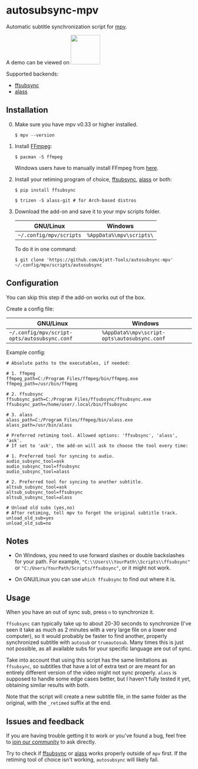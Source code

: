 # autosubsync-mpv

Automatic subtitle synchronization script for [mpv](https://wiki.archlinux.org/index.php/Mpv).

A demo can be viewed on <a target="_blank" href="https://www.youtube.com/watch?v=w1vwnUiF6Bc"><img src="https://user-images.githubusercontent.com/69171671/115097010-4bd13c80-9f17-11eb-83e9-2583658f73bc.png" width="80px"></a>

Supported backends:
* [ffsubsync](https://github.com/smacke/ffsubsync)
* [alass](https://github.com/kaegi/alass)

## Installation

0. Make sure you have mpv v0.33 or higher installed.
    ```
    $ mpv --version
    ```
1. Install [FFmpeg](https://wiki.archlinux.org/index.php/FFmpeg):
    ```
    $ pacman -S ffmpeg
    ```
    Windows users have to manually install FFmpeg from [here](https://ffmpeg.zeranoe.com/builds/). 
2. Install your retiming program of choice,
[ffsubsync](https://github.com/smacke/ffsubsync), [alass](https://github.com/kaegi/alass) or both:
    ```
    $ pip install ffsubsync
    ```
    ```
    $ trizen -S alass-git # for Arch-based distros
    ```

3. Download the add-on and save it to your mpv scripts folder.

    | GNU/Linux | Windows |
    |---|---|
    | `~/.config/mpv/scripts` | `%AppData%\mpv\scripts\` | 
    
    To do it in one command:

    ```
    $ git clone 'https://github.com/Ajatt-Tools/autosubsync-mpv' ~/.config/mpv/scripts/autosubsync
    ```

## Configuration

You can skip this step if the add-on works out of the box.

Create a config file:

| GNU/Linux | Windows |
|---|---|
| `~/.config/mpv/script-opts/autosubsync.conf` | `%AppData%\mpv\script-opts\autosubsync.conf` | 

Example config:

```
# Absolute paths to the executables, if needed:

# 1. ffmpeg
ffmpeg_path=C:/Program Files/ffmpeg/bin/ffmpeg.exe
ffmpeg_path=/usr/bin/ffmpeg

# 2. ffsubsync
ffsubsync_path=C:/Program Files/ffsubsync/ffsubsync.exe
ffsubsync_path=/home/user/.local/bin/ffsubsync

# 3. alass
alass_path=C:/Program Files/ffmpeg/bin/alass.exe
alass_path=/usr/bin/alass

# Preferred retiming tool. Allowed options: 'ffsubsync', 'alass', 'ask'.
# If set to 'ask', the add-on will ask to choose the tool every time:

# 1. Preferred tool for syncing to audio.
audio_subsync_tool=ask
audio_subsync_tool=ffsubsync
audio_subsync_tool=alass

# 2. Preferred tool for syncing to another subtitle.
altsub_subsync_tool=ask
altsub_subsync_tool=ffsubsync
altsub_subsync_tool=alass

# Unload old subs (yes,no)
# After retiming, tell mpv to forget the original subtitle track.
unload_old_sub=yes
unload_old_sub=no
```

## Notes

* On Windows, you need to use forward slashes or double backslashes for your path.
For example, `"C:\\Users\\YourPath\\Scripts\\ffsubsync"`
or `"C:/Users/YourPath/Scripts/ffsubsync"`,
or it might not work.

* On GNU/Linux you can use `which ffsubsync` to find out where it is.
 
## Usage

When you have an out of sync sub, press `n` to synchronize it.

`ffsubsync` can typically take up to about 20-30 seconds
to synchronize (I've seen it take as much as 2 minutes
with a very large file on a lower end computer), so it
would probably be faster to find another, properly
synchronized subtitle with `autosub` or `trueautosub`.
Many times this is just not possible, as all available
subs for your specific language are out of sync.

Take into account that using this script has the
same limitations as `ffsubsync`, so subtitles that have
a lot of extra text or are meant for an entirely different 
version of the video might not sync properly. `alass` is supposed
to handle some edge cases better, but I haven't fully tested it yet,
obtaining similar results with both.

Note that the script will create a new subtitle file, in the same folder 
as the original, with the `_retimed` suffix at the end.

## Issues and feedback

If you are having trouble getting it to work or you've found a bug,
feel free to [join our community](https://tatsumoto-ren.github.io/blog/join-our-community.html) to ask directly.

Try to check if
[ffsubsync](https://github.com/smacke/ffsubsync)
or
[alass](https://github.com/kaegi/alass)
works properly outside of `mpv` first.
If the retiming tool of choice isn't working, `autosubsync` will likely fail.
